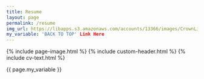 ```yaml
---
title: Resume
layout: page
permalink: /resume
img_url: https://libapps.s3.amazonaws.com/accounts/13366/images/CrownLibraryBanner5.jpg
my_variable: 'BACK TO TOP' Link Here
---
```

{% include page-image.html %}
{% include custom-header.html %}
{% include cv-text.html %}

{{ page.my_variable }}